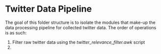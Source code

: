 # Twitter Data Pipeline

The goal of this folder structure is to isolate the modules that make-up the 
data processing pipeline for collected twitter data. The order of operations is as such:

1. Filter raw twitter data using the *twitter_relevance_filter.awk* script
2. 